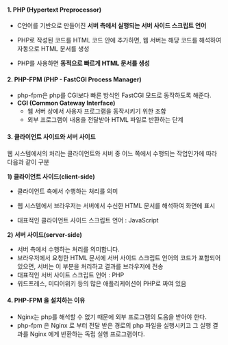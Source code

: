 #### 1. PHP (Hypertext Preprocessor)

- C언어를 기반으로 만들어진 **서버 측에서 실행되는 서버 사이드 스크립트 언어**

- PHP로 작성된 코드를 HTML 코드 안에 추가하면, 웹 서버는 해당 코드를 해석하여 자동으로 HTML 문서를 생성

- PHP를 사용하면 **동적으로 빠르게 HTML 문서를 생성**

  

#### 2. PHP-FPM (PHP - FastCGI Process Manager)

- php-fpm은 php를 CGI보다 빠른 방식인 FastCGI 모드로 동작하도록 해준다.
- **CGI (Common Gateway Interface)**
  - 웹 서버 상에서 사용자 프로그램을 동작시키기 위한 조합
  - 외부 프로그램이 내용을 전달받아 HTML 파일로 반환하는 단계



#### 3. 클라이언트 사이드와 서버 사이드

웹 시스템에서의 처리는 클라이언트와 서버 중 어느 쪽에서 수행되는 작업인가에 따라 다음과 같이 구분

**1) 클라이언트 사이드(client-side)**

- 클라이언트 측에서 수행하는 처리를 의미

- 웹 시스템에서 브라우저는 서버에서 수신한 HTML 문서를 해석하여 화면에 표시

- 대표적인 클라이언트 사이드 스크립트 언어 : JavaScript

**2) 서버 사이드(server-side)**

- 서버 측에서 수행하는 처리를 의미합니다.
- 브라우저에서 요청한 HTML 문서에 서버 사이드 스크립트 언어의 코드가 포함되어 있으면, 서버는 이 부분을 처리하고 결과를 브라우저에 전송
- 대표적인 서버 사이트 스크립트 언어 : PHP
- 워드프레스, 미디어위키 등의 많은 애플리케이션이 PHP로 짜여 있음 



#### 4. PHP-FPM 을 설치하는 이유

- Nginx는 php를 해석할 수 없기 때문에 외부 프로그램의 도움을 받아야 한다.
- php-fpm 은 Nginx 로 부터 전달 받은 경로의 php 파일을 실행시키고 그 실행 결과를 Nginx 에게 반환하는 독립 실행 프로그램이다.